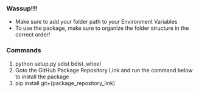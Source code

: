 ### Wassup!!! 
- Make sure to add  your folder path to your Environment Variables
- To use the package, make sure to organize the folder structure in the correct order!

### Commands
1. python setup.py sdist bdist_wheel
2. Goto the GitHub Package Repository Link and run the command below to install the package
3. pip install git+(package_repository_link)
